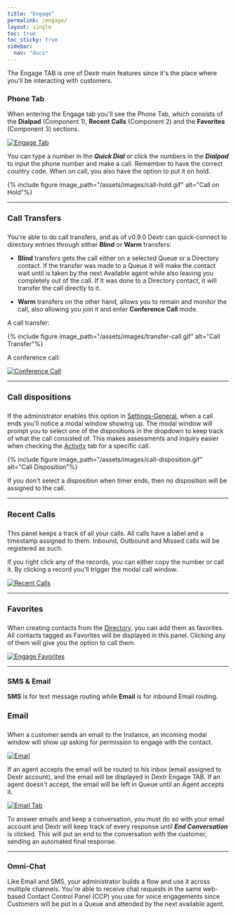 ```yaml
---
title: "Engage"
permalink: /engage/
layout: single
toc: true
toc_sticky: true
sidebar: 
  nav: "docs"
---
```


The Engage TAB is one of Dextr main features since it's the place where you'll be interacting with customers. 

### Phone Tab

When entering the Engage tab you'll see the Phone Tab, which consists of the **Dialpad** (Component 1), **Recent Calls** (Component 2) and the **Favorites** (Component 3) sections.

[![Engage Tab](/assets/images/engage-tab.jpg)](/assets/images/engage-tab.jpg)

You can type a number in the ***Quick Dial*** or click the numbers in the ***Dialpad*** to input the phone number and make a call. Remember to have the correct country code. When on call, you also have the option to put it on hold. 

{% include figure image_path="/assets/images/call-hold.gif" alt="Call on Hold"%}

----

#### Call Transfers

You're able to do call transfers, and as of v0.9.0 Dextr can quick-connect to directory entries through either **Blind** or **Warm** transfers: 

- **Blind** transfers gets the call either on a selected Queue or a Directory contact. If the transfer was made to a Queue it will  make the contact wait until is taken by the next Available agent while also leaving you completely out of the call. If it was done to a Directory contact, it will transfer the call directly to it.

- **Warm** transfers on the other hand, allows you to remain and monitor the call, also allowing you join it and enter **Conference Call** mode.

A call transfer:

{% include figure image_path="/assets/images/transfer-call.gif" alt="Call Transfer"%}

A conference call:

[![Conference Call](/assets/images/conference-call.jpg)](/assets/images/conference-call.jpg)

----
#### Call dispositions

If the administrator enables this option in [Settings-General](/settings/), when a call ends you'll notice a modal window showing up. The modal window will prompt you to select one of the dispositions in the dropdown to keep track of what the call consisted of. This makes assessments and inquiry easier when checking the [Activity](/activity/) tab for a specific call.

{% include figure image_path="/assets/images/call-disposition.gif" alt="Call Disposition"%}

If you don't select a disposition when timer ends, then no disposition will be assigned to the call.

----

#### Recent Calls

This panel keeps a track of all your calls. All calls have a label and a timestamp assigned to them. Inbound, Outbound and Missed calls will be registered as such.

If you right click any of the records, you can either copy the number or call it. By clicking a record you'll trigger the modal call window.

[![Recent Calls](/assets/images/recent-calls.jpg)](/assets/images/recent-calls.jpg)

----

#### Favorites

When creating contacts from the [Directory](/directory/), you can add them as favorites. All contacts tagged as Favorites will be displayed in this panel. Clicking any of them will give you the option to call them.

[![Engage Favorites](/assets/images/engage-favorites.jpg)](/assets/images/engage-favorites.jpg)

----

### SMS & Email

**SMS** is for text message routing while **Email** is for inbound Email routing. 

#### Email

When a customer sends an email to the Instance, an incoming modal window will show up asking for permission to engage with the contact.

[![Email](/assets/images/emailDocs.jpg)](/assets/images/emailDocs.jpg)

If an agent accepts the email will be routed to his inbox (email assigned to Dextr account), and the email will be displayed in Dextr Engage TAB. If an agent doesn't accept, the email will be left in Queue until an Agent accepts it.

[![Email Tab](/assets/images/emailTab.jpg)](/assets/images/emailTab.jpg)

To answer emails and keep a conversation, you must do so with your email account and Dextr will keep track of every response until ***End Conversation*** is clicked. This will put an end to the conversation with the customer, sending an automated final response.  

----
### Omni-Chat

Like Email and SMS, your administrator builds a flow and use it across multiple channels. You're able to receive chat requests in the same web-based Contact Control Panel (CCP) you use for voice engagements since Customers will be put in a Queue and attended by the next available agent.

<style>
   h4 {
      font-size: 18px;
   }
</style>